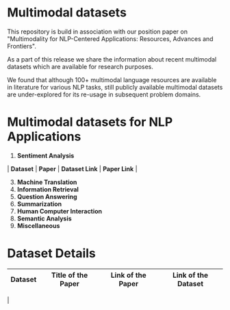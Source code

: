 # Multimodal datasets

This repository is build in association with our position paper on "Multimodality for NLP-Centered Applications: Resources, Advances and
Frontiers".

As a part of this release we share the information about recent multimodal datasets which are available for research purposes.

We found that although 100+ multimodal language resources are available in literature for various NLP tasks, still publicly available multimodal datasets are under-explored for its re-usage in subsequent problem domains.

# Multimodal datasets for NLP Applications

1. **Sentiment Analysis**

| **Dataset** | **Paper** | **Dataset Link** | **Paper Link** |

3. **Machine Translation**
4. **Information Retrieval**
5. **Question Answering**
6. **Summarization**
7. **Human Computer Interaction**
8. **Semantic Analysis**
9. **Miscellaneous**

# Dataset Details
| **Dataset**       | **Title of the Paper** | **Link of the Paper** | **Link of the Dataset** |
| ----------------- | ---------------------- |---------------------- |------------------------ |
| 
